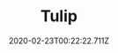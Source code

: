 ---
templateKey: blog-post
featuredpost: false
date: 2020-02-23T00:22:22.711Z
title: Tulip
description: The most popular spring flower. Has a very faint sweet smell
type: flower
sellPrice: 30
energy: 45
health: 20
featuredimage: /img/Tulip.png
tags:
  - Spring
  - edible
  - flower
  - Evelyn
  - honey
---